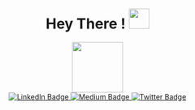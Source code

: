 <h1 align="center">Hey There ! <img src="https://media.giphy.com/media/TFZpl4btFODjSbwAKS/giphy.gif" width="40"></h1>
<div id="header" align="center">
  <img src="https://media.giphy.com/media/4XXo8A7CIW1lZGgdhm/giphy.gif" width="100"/>
</div>
<div id="badges" align="center">
  <a href="https://www.linkedin.com/in/varshaa-shetty/">
    <img src="https://img.shields.io/badge/LinkedIn-blue?style=for-the-badge&logo=linkedin&logoColor=white" alt="LinkedIn Badge"/>
  </a>
  <a href="https://medium.com/@shettyvarshaa275">
    <img src="https://img.shields.io/badge/Medium-black?style=for-the-badge&logo=medium&logoColor=white" alt="Medium Badge"/>
  </a>
  <!-- [![Medium Badge](http://img.shields.io/badge/-Medium-1ca0f1?style=social&logo=Medium&logoColor=black&link=https://medium.com/@shettyvarshaa275)](https://medium.com/@shettyvarshaa275) -->
  <!--https://media.giphy.com/media/YSlD6I04v4s9pgwPcT/giphy.gif-->
  <a href="https://twitter.com/shetty_varshaa">
    <img src="https://img.shields.io/badge/Twitter-blue?style=for-the-badge&logo=twitter&logoColor=white" alt="Twitter Badge"/>
  </a>
</div>
<p align="center"><img src="https://komarev.com/ghpvc/?username=shettyvarshaa&style=plastic&color=red&label=Views" alt=""></p>